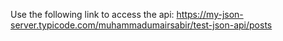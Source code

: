 Use the following link to access the api:
https://my-json-server.typicode.com/muhammadumairsabir/test-json-api/posts
